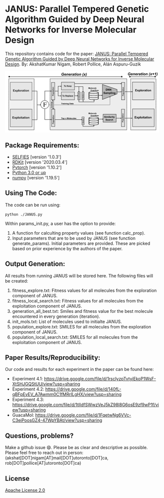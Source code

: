 # JANUS: Parallel Tempered Genetic Algorithm Guided by Deep Neural Networks for Inverse Molecular Design
This repository contains code for the paper: [JANUS: Parallel Tempered Genetic Algorithm Guided by Deep Neural Networks for Inverse Molecular Design](https://arxiv.org/abs/2106.04011). 
By: AkshatKumar Nigam, Robert Pollice, Alán Aspuru-Guzik 

<img align="center" src="./aux_files/logo.png"/>

## Package Requirements: 
- [SELFIES](https://github.com/aspuru-guzik-group/selfies) [version '1.0.3']
- [RDKit](https://www.rdkit.org/docs/Install.html) [version '2020.03.4']
- [Pytorch](https://pytorch.org/) [version '1.10.2']
- [Python 3.0 or up](https://www.python.org/download/releases/3.0/)
- [numpy](https://pypi.org/project/numpy/) [version '1.19.5']

## Using The Code: 
The code can be run using: 
```
python ./JANUS.py
```  
Within params_init.py, a user has the option to provide: 
1. A function for calculting property values (see function calc_prop). 
2. Input parameters that are to be used by JANUS (see function generate_params). Initial parameters are provided. These are picked based on prior 
   experience by the authors of the paper.

## Output Generation: 
All results from running JANUS will be stored here. 
The following files will be created: 
1. fitness_explore.txt: 
   Fitness values for all molecules from the exploration component of JANUS.    
2. fitness_local_search.txt: 
   Fitness values for all molecules from the exploitation component of JANUS. 
3. generation_all_best.txt: 
   Smiles and fitness value for the best molecule encountered in every generation (iteration). 
4. init_mols.txt: 
   List of molecules used to initialte JANUS. 
5. population_explore.txt: 
   SMILES for all molecules from the exploration component of JANUS. 
6. population_local_search.txt: 
   SMILES for all molecules from the exploitation component of JANUS. 


## Paper Results/Reproducibility: 
Our code and results for each experiment in the paper can be found here: 
* Experiment 4.1: https://drive.google.com/file/d/1rscIyzpTvtyiEkoP1WsF-XtSHJGQStUU/view?usp=sharing
* Experiment 4.2: https://drive.google.com/file/d/140fL-qBFpEvEV_A7Awmm0C1fMRrILgHX/view?usp=sharing
* Experiment 4.3: https://drive.google.com/file/d/1tlIdfSWwzVeJ5kZ98l8G6osE9zf9wP1f/view?usp=sharing
* GuacaMol: https://drive.google.com/file/d/1FqetwNg6VVc-C3eiPoosGZ4-47WpYBAt/view?usp=sharing


## Questions, problems?
Make a github issue 😄. Please be as clear and descriptive as possible. Please feel free to reach
out in person: (akshat[DOT]nigam[AT]mail[DOT]utoronto[DOT]ca, rob[DOT]pollice[AT]utoronto[DOT]ca)

## License

[Apache License 2.0](https://choosealicense.com/licenses/apache-2.0/)
